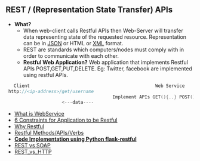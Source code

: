 ## REST / (Representation State Transfer) APIs
- **What?** 
  - When web-client calls Restful APIs then Web-Server will transfer data representing state of the requested resource. Representation can be in [JSON](/Languages/ScriptingLanguages/JavaScript) or HTML or [XML](/Languages/Markup_Language) format.
  - REST are standards which computers/nodes must comply with in order to communicate with each other.
  - **Restful Web Application?** Web application that implements Restful APIs POST,GET,PUT,DELETE. Eg: Twitter, facebook are implemented using restful APIs.
```c
   Client	                        	                Web Service
 http://<ip-address>/get/username
                                        Implement APIs GET(){..} POST(){..} DELETE(){..} PUT(){..}
                     <---data----
```
- [What is WebService](../WebServer_vs_WebService)
- [6 Constraints for Application to be Restful](Restful_Constraints)
- [Why Restful](Why_Restful.md)
- [Restful Methods/APIs/Verbs](Methods_API)
- **[Code Implementation using Python flask-restful](/Languages/ScriptingLanguages/Python/web-frameworks/flask-restful)**
- [REST vs SOAP](REST_vs_SOAP)
- [REST_vs_HTTP](REST_vs_HTTP)

